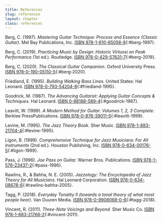 ```yaml
---
title: References
slug: references
layout: chapter
class: references
---
```


<div class="references" markdown="block">

Berg, C. (1997). *Mastering Guitar Technique: Process and Essence (Classic Guitar).* Mel Bay Publications, Inc.
[ISBN 978-1-610-65058-8](https://en.wikipedia.org/wiki/Special:BookSources?isbn=978-1-610-65058-8){:#berg-1997}.

Berg, C. (2019). *Practicing Music by Design: Historic Virtuosi on Peak Performance* (1st ed.). Routledge.
[ISBN 978-0-429-57631-7](https://en.wikipedia.org/wiki/Special:BookSources?isbn=978-0-429-57631-7){:#berg-2019}.

Berg, C. (2020). *The Classical Guitar Companion.* Oxford University Press.
[ISBN 978-0-190-05110-5](https://en.wikipedia.org/wiki/Special:BookSources?isbn=978-0-190-05110-5){:#berg-2020}.

Friedland, E. (1995). *Building Walking Bass Lines.* United States: Hal Leonard.
[ISBN 978-0-793-54204-8](https://en.wikipedia.org/wiki/Special:BookSources?isbn=978-0-793-54204-8){:#friedland-1995}.

Goodrick, M. (1987). *The Advancing Guitarist: Applying Guitar Concepts & Techniques.* Hal Leonard.
[ISBN 0-88188-589-4](https://en.wikipedia.org/wiki/Special:BookSources?isbn=0-88188-589-4){:#goodrick-1987}.

Leavitt, W. (1999). *A Modern Method for Guitar: Volumes 1, 2, 3 Complete.* Berklee PressPublications.
[ISBN 978-0-876-39011-5](https://en.wikipedia.org/wiki/Special:BookSources?isbn=978-0-876-39011-5){:#leavitt-1999}.

Levine, M. (1995). *The Jazz Theory Book.* Sher Music.
[ISBN 978-1-883-21704-4](https://en.wikipedia.org/wiki/Special:BookSources?isbn=978-1-883-21704-4){:#levine-1995}.

Ligon, B. (1999). *Comprehensive Technique for Jazz Musicians: For All Instruments* (2nd ed.). Houston Publishing, Inc.
[ISBN 978-0-634-00176-5](https://en.wikipedia.org/wiki/Special:BookSources?isbn=978-0-634-00176-5){:#ligon-1999}.

Pass, J. (1996). *Joe Pass on Guitar.* Warner Bros. Publications.
[ISBN 978-1-576-23437-2](https://en.wikipedia.org/wiki/Special:BookSources?isbn=978-1-576-23437-2){:#pass-1996}.

Rawlins, R., & Bahha, N. E. (2005). *Jazzology: The Encyclopedia of Jazz Theory for All Musicians.* Hal Leonard Corporation.
[ISBN 978-0-634-08678-6](https://en.wikipedia.org/wiki/Special:BookSources?isbn=978-0-634-08678-6){:#rawlins-bahha-2005}.

Tagg, P. (2018). *Everyday Tonality II (towards a tonal theory of what most people hear).* Van Duuren Media.
[ISBN 978-0-9908068-0-6](https://en.wikipedia.org/wiki/Special:BookSources?isbn=978-0-9908068-0-6){:#tagg-2018}.

Vincent, R. (2011). *Three-Note Voicings and Beyond.* Sher Music Co.
[ISBN 978-1-883-21766-2](https://en.wikipedia.org/wiki/Special:BookSources?isbn=978-1-883-21766-2){:#vincent-2011}.

</div>